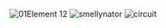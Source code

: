 ![01Element 12](https://user-images.githubusercontent.com/80454209/110841710-886da080-82a6-11eb-98a2-6ba2677bedc2.png)
![smellynator](https://user-images.githubusercontent.com/80454209/110770378-8c270600-8259-11eb-9687-d80dfc1861df.jpeg)
![circuit](https://user-images.githubusercontent.com/80454209/110770410-93e6aa80-8259-11eb-89f3-5e81532b6ccf.png)
